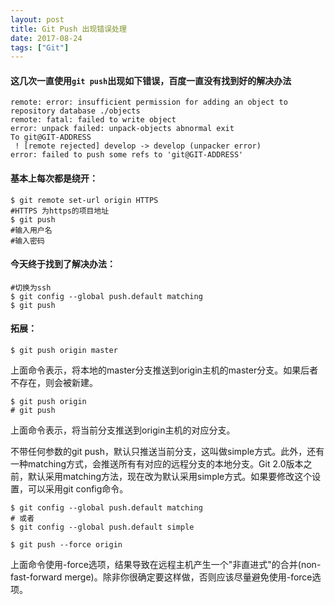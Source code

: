 ```yaml
---
layout: post
title: Git Push 出现错误处理
date: 2017-08-24
tags: ["Git"]
---
```


#### 这几次一直使用`git push`出现如下错误，百度一直没有找到好的解决办法

    remote: error: insufficient permission for adding an object to repository database ./objects
    remote: fatal: failed to write object
    error: unpack failed: unpack-objects abnormal exit
    To git@GIT-ADDRESS
     ! [remote rejected] develop -> develop (unpacker error)
    error: failed to push some refs to 'git@GIT-ADDRESS'

<!--more-->

#### 基本上每次都是绕开：

    $ git remote set-url origin HTTPS
    #HTTPS 为https的项目地址
    $ git push
    #输入用户名
    #输入密码

#### 今天终于找到了解决办法：

    #切换为ssh
    $ git config --global push.default matching
    $ git push

#### 拓展：

    $ git push origin master

上面命令表示，将本地的master分支推送到origin主机的master分支。如果后者不存在，则会被新建。

    $ git push origin
    # git push

上面命令表示，将当前分支推送到origin主机的对应分支。

不带任何参数的git push，默认只推送当前分支，这叫做simple方式。此外，还有一种matching方式，会推送所有有对应的远程分支的本地分支。Git 2.0版本之前，默认采用matching方法，现在改为默认采用simple方式。如果要修改这个设置，可以采用git config命令。

    $ git config --global push.default matching
    # 或者
    $ git config --global push.default simple

    $ git push --force origin

上面命令使用-force选项，结果导致在远程主机产生一个"非直进式"的合并(non-fast-forward merge)。除非你很确定要这样做，否则应该尽量避免使用-force选项。